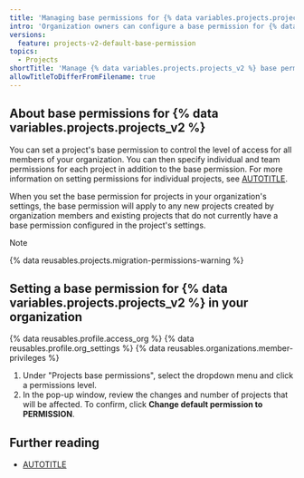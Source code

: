 ```yaml
---
title: 'Managing base permissions for {% data variables.projects.projects_v2 %}'
intro: 'Organization owners can configure a base permission for {% data variables.projects.projects_v2 %} created in their organization.'
versions:
  feature: projects-v2-default-base-permission
topics:
  - Projects
shortTitle: 'Manage {% data variables.projects.projects_v2 %} base permissions'
allowTitleToDifferFromFilename: true
---
```


## About base permissions for {% data variables.projects.projects_v2 %}

You can set a project's base permission to control the level of access for all members of your organization. You can then specify individual and team permissions for each project in addition to the base permission. For more information on setting permissions for individual projects, see [AUTOTITLE](/issues/planning-and-tracking-with-projects/managing-your-project/managing-access-to-your-projects).

When you set the base permission for projects in your organization's settings, the base permission will apply to any new projects created by organization members and existing projects that do not currently have a base permission configured in the project's settings.

> [!NOTE]
> {% data reusables.projects.migration-permissions-warning %}

## Setting a base permission for {% data variables.projects.projects_v2 %} in your organization

{% data reusables.profile.access_org %}
{% data reusables.profile.org_settings %}
{% data reusables.organizations.member-privileges %}
1. Under "Projects base permissions", select the dropdown menu and click a permissions level.
1. In the pop-up window, review the changes and number of projects that will be affected. To confirm, click **Change default permission to PERMISSION**.

## Further reading

* [AUTOTITLE](/issues/planning-and-tracking-with-projects/managing-your-project/managing-access-to-your-projects)
